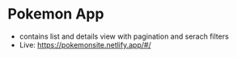 # Pokemon App

- contains list and details view with pagination and serach filters
- Live: https://pokemonsite.netlify.app/#/

